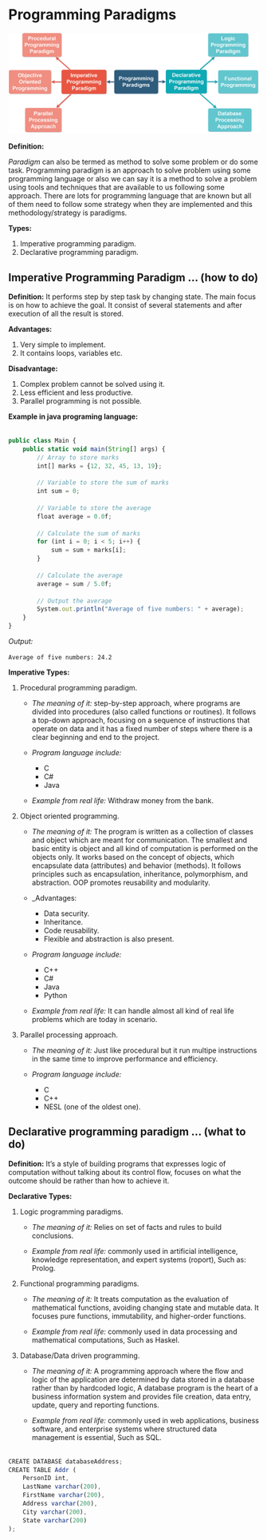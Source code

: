 # Programming Paradigms

![Programming Paradigms](../image/ProgrammingParadigms_image.png)


**Definition:** 

_Paradigm_ can also be termed as method to solve some problem or do some task. Programming paradigm is an approach to solve problem using some programming language or also we can say it is a method to solve a problem using tools and techniques that are available to us following some approach. There are lots for programming language that are known but all of them need to follow some strategy when they are implemented and this methodology/strategy is paradigms.

**Types:** 

   1. Imperative programming paradigm.
   2. Declarative programming paradigm.

## Imperative Programming Paradigm ... (how to do)

**Definition:** It performs step by step task by changing state. The main focus is on how to achieve the goal. It consist of several statements and after execution of all the result is stored.

**Advantages:**
1. Very simple to implement.
2. It contains loops, variables etc.

**Disadvantage:**
1. Complex problem cannot be solved using it.
2. Less efficient and less productive.
3. Parallel programming is not possible.

**Example in java programing language:**

```javascript

public class Main {
    public static void main(String[] args) {
        // Array to store marks
        int[] marks = {12, 32, 45, 13, 19};

        // Variable to store the sum of marks
        int sum = 0;

        // Variable to store the average
        float average = 0.0f;

        // Calculate the sum of marks
        for (int i = 0; i < 5; i++) {
            sum = sum + marks[i];
        }

        // Calculate the average
        average = sum / 5.0f;

        // Output the average
        System.out.println("Average of five numbers: " + average);
    }
}


```
_Output:_ 

` Average of five numbers: 24.2 `

**Imperative Types:**

  1. Procedural programming paradigm.
    
     * _The meaning of it:_ step-by-step approach, where programs are divided into procedures (also called functions or routines). It follows a top-down approach, focusing on a sequence of instructions that operate on data and it has a fixed number of steps where there is a clear beginning and end to the project. 

     * _Program language include:_ 
        
         - C 
         - C#
         - Java

     * _Example from real life:_  Withdraw money from the bank.

   2. Object oriented programming.
    
      * _The meaning of it:_  The program is written as a collection of classes and object which are meant for communication. The smallest and basic entity is object and all kind of computation is performed on the objects only. It works based on the concept of objects, which encapsulate data (attributes) and behavior (methods). It follows principles such as encapsulation, inheritance, polymorphism, and abstraction. OOP promotes reusability and modularity. 

      * _Advantages: 

          - Data security.
          - Inheritance.
          - Code reusability.
          - Flexible and abstraction is also present.

      * _Program language include:_ 
        
         - C++ 
         - C#
         - Java
         - Python 

      * _Example from real life:_  It can handle almost all kind of real life problems which are today in scenario.

 3. Parallel processing approach.

    * _The meaning of it:_ Just like procedural but it run multipe instructions in the same time to improve performance and efficiency.

     * _Program language include:_ 
        
         - C 
         - C++
         - NESL (one of the oldest one).



## Declarative programming paradigm ... (what to do)


**Definition:**  It’s a style of building programs that expresses logic of computation without talking about its control flow, focuses on what the outcome should be rather than how to achieve it.  

**Declarative Types:** 

  1. Logic programming paradigms.
    
     * _The meaning of it:_ Relies on set of facts and rules to build conclusions.

     * _Example from real life:_  commonly used in artificial intelligence, knowledge representation, and expert systems (roport), Such as: Prolog.

  2. Functional programming paradigms.

     * _The meaning of it:_ It treats computation as the evaluation of mathematical functions, avoiding changing state and mutable data. It focuses pure functions, immutability, and higher-order functions. 

     * _Example from real life:_  commonly used in data processing and mathematical computations, Such as Haskel.

  3. Database/Data driven programming.

     * _The meaning of it:_ A programming approach where the flow and logic of the application are determined by data stored in a database rather than by hardcoded logic, A database program is the heart of a business information system and provides file creation, data entry, update, query and reporting functions.

     * _Example from real life:_  commonly used in web applications, business software, and enterprise systems where structured data management is essential, Such as SQL.



```javascript

CREATE DATABASE databaseAddress;
CREATE TABLE Addr (
    PersonID int,
    LastName varchar(200),
    FirstName varchar(200),
    Address varchar(200),
    City varchar(200),
    State varchar(200)
); 


```
